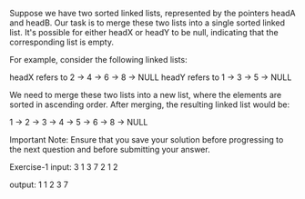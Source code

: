 Suppose we have two sorted linked lists, represented by the pointers headA and headB. Our task is to merge these two lists into a single sorted linked list. It's possible for either headX or headY to be null, indicating that the corresponding list is empty.

For example, consider the following linked lists:

headX refers to 2 -> 4 -> 6 -> 8 -> NULL
headY refers to 1 -> 3 -> 5 -> NULL

We need to merge these two lists into a new list, where the elements are sorted in ascending order. After merging, the resulting linked list would be:

1 -> 2 -> 3 -> 4 -> 5 -> 6 -> 8 -> NULL

Important Note: Ensure that you save your solution before progressing to the next question and  before submitting your answer.

Exercise-1
input:
3
1
3
7
2
1
2

output:
1
1
2
3
7
